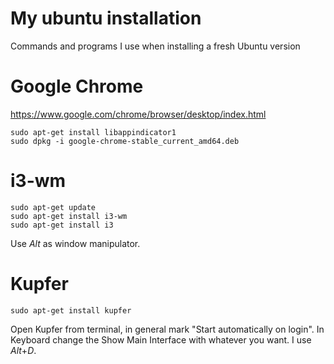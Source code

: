 # My ubuntu installation

Commands and programs I use when installing a fresh Ubuntu version

# Google Chrome

https://www.google.com/chrome/browser/desktop/index.html

```
sudo apt-get install libappindicator1
sudo dpkg -i google-chrome-stable_current_amd64.deb
```


# i3-wm

```
sudo apt-get update
sudo apt-get install i3-wm
sudo apt-get install i3
```

Use *Alt* as window manipulator.



# Kupfer 

```
sudo apt-get install kupfer
```

Open Kupfer from terminal, in general mark "Start automatically on login". In Keyboard change the Show Main Interface with whatever you want. I use *Alt*+*D*.


